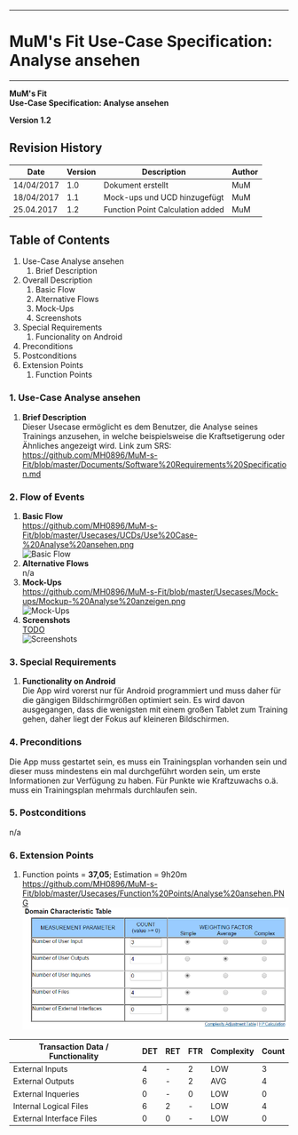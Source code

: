 -------------
# MuM's Fit Use-Case Specification: Analyse ansehen #
-------------
**MuM's Fit**  
**Use-Case Specification: Analyse ansehen**

**Version 1.2**

## Revision History ##
 
|Date|Version|Description|Author|
|----|----|----|----|
|14/04/2017|1.0|Dokument erstellt|MuM|
|18/04/2017|1.1|Mock-ups und UCD hinzugefügt|MuM|
|25.04.2017|1.2|Function Point Calculation added|MuM|
 

## Table of Contents ##
1. Use-Case Analyse ansehen
	1. Brief Description
2. Overall Description
	1. Basic Flow
	2. Alternative Flows
	4. Mock-Ups
	5. Screenshots
3. Special Requirements
	1. Funcionality on Android
4. Preconditions
5. Postconditions
6. Extension Points
	1. Function Points

### 1. Use-Case Analyse ansehen ###
1. **Brief Description**  
Dieser Usecase ermöglicht es dem Benutzer, die Analyse seines Trainings anzusehen, in welche beispielsweise die Kraftsetigerung oder Ähnliches angezeigt wird.
	Link zum SRS:   
	<a href="https://github.com/MH0896/MuM-s-Fit/blob/master/Documents/Software%20Requirements%20Specification.md">https://github.com/MH0896/MuM-s-Fit/blob/master/Documents/Software%20Requirements%20Specification.md</a>

### 2. Flow of Events ###
1. **Basic Flow**  
<a href="https://github.com/MH0896/MuM-s-Fit/blob/master/Usecases/UCDs/Use%20Case-%20Analyse%20ansehen.png">https://github.com/MH0896/MuM-s-Fit/blob/master/Usecases/UCDs/Use%20Case-%20Analyse%20ansehen.png</a>  
![Basic Flow](https://github.com/MH0896/MuM-s-Fit/blob/master/Usecases/UCDs/Use%20Case-%20Analyse%20ansehen.png "Basic Flow")
2. **Alternative Flows**  
n/a
3. **Mock-Ups**  
<a href="https://github.com/MH0896/MuM-s-Fit/blob/master/Usecases/Mock-ups/Mockup-%20Analyse%20anzeigen.png">https://github.com/MH0896/MuM-s-Fit/blob/master/Usecases/Mock-ups/Mockup-%20Analyse%20anzeigen.png</a>  
![Mock-Ups](https://github.com/MH0896/MuM-s-Fit/blob/master/Usecases/Mock-ups/Mockup-%20Analyse%20anzeigen.png "Mock-Ups")
4. **Screenshots**  
<a href="TODO">TODO</a>  
![Screenshots](TODO "Screenshots")

### 3. Special Requirements ###
1. **Functionality on Android**  
Die App wird vorerst nur für Android programmiert und muss daher für die gängigen Bildschirmgrößen optimiert sein. Es wird davon ausgegangen, dass die wenigsten mit einem großen Tablet zum Training gehen, daher liegt der Fokus auf kleineren Bildschirmen.

### 4. Preconditions ###
Die App muss gestartet sein, es muss ein Trainingsplan vorhanden sein und dieser muss mindestens ein mal durchgeführt worden sein, um erste Informationen zur Verfügung zu haben. Für Punkte wie Kraftzuwachs o.ä. muss ein Trainingsplan mehrmals durchlaufen sein.

### 5. Postconditions ###
n/a

### 6. Extension Points ###
1. Function points = **37,05**; Estimation = 9h20m   
<a href="https://github.com/MH0896/MuM-s-Fit/blob/master/Usecases/Function%20Points/Analyse%20ansehen.PNG">https://github.com/MH0896/MuM-s-Fit/blob/master/Usecases/Function%20Points/Analyse%20ansehen.PNG</a>  
![FPs](https://github.com/MH0896/MuM-s-Fit/blob/master/Usecases/Function%20Points/Analyse%20ansehen.PNG "FPs")  
 
|Transaction Data / Functionality|DET|RET|FTR|Complexity|Count|
|----|----|----|----|----|----|
|External Inputs|4|-|2|LOW|3|
|External Outputs|6|-|2|AVG|4|
|External Inqueries|0|-|0|LOW|0|
|Internal Logical Files|6|2|-|LOW|4|
|External Interface Files|0|0|-|LOW|0|
 
